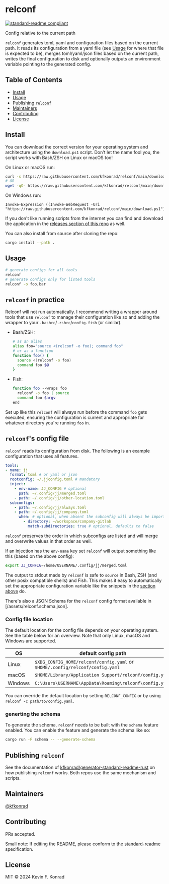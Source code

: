 # relconf

[![standard-readme compliant](https://img.shields.io/badge/standard--readme-OK-green.svg?style=flat-square)](https://github.com/RichardLitt/standard-readme)

Config relative to the current path

`relconf` generates toml, yaml and configuration files based on the current path. It reads its configuration from a yaml
file (see [Usage](#usage) for where that file is expected to be), merges toml/yaml/json files based on the current path,
writes the final configuration to disk and optionally outputs an environment variable pointing to the generated config.

## Table of Contents

- [Install](#install)
- [Usage](#usage)
- [Publishing `relconf`](#publishing-relconf)
- [Maintainers](#maintainers)
- [Contributing](#contributing)
- [License](#license)

## Install

You can download the correct version for your operating system and architecture using the `download.ps1` script. Don't
let the name fool you, the script works with Bash/ZSH on Linux or macOS too!

On Linux or macOS run:

```sh
curl -s https://raw.githubusercontent.com/kfkonrad/relconf/main/download.ps1 | bash
# OR
wget -qO- https://raw.githubusercontent.com/kfkonrad/relconf/main/download.ps1 | bash
```

On Windows run:

```pwsh
Invoke-Expression ((Invoke-WebRequest -Uri "https://raw.githubusercontent.com/kfkonrad/relconf/main/download.ps1").Content)
```

If you don't like running scripts from the internet you can find and download the application in the
[releases section of this repo](https://github.com/kfkonrad/relconf/releases) as well.

You can also install from source after cloning the repo:

```sh
cargo install --path .
```

## Usage

```sh
# generate configs for all tools
relconf
# generate configs only for listed tools
relconf -o foo,bar
```

## `relconf` in practice

Relconf will not run automatically. I recommend writing a wrapper around tools that use `relconf` to manage their
configuration like so and adding the wrapper to your `.bashrc`/`.zshrc`/`config.fish` (or similar).

- Bash/ZSH:

  ```sh
  # as an alias
  alias foo="source <(relconf -o foo); command foo"
  # or as a function
  function foo() {
    source <(relconf -o foo)
    command foo $@
  }
  ```

- Fish:

  ```sh
  function foo --wraps foo
    relconf -o foo | source
    command foo $argv
  end
  ```

Set up like this `relconf` will always run before the command `foo` gets executed, ensuring the configuration is
current and appropriate for whatever directory you're running `foo` in.

## `relconf`'s config file

`relconf` reads its configuration from disk. The following is an example configuration that uses all features.

```yaml
tools:
- name: jj
  format: toml # or yaml or json
  rootconfig: ~/.jjconfig.toml # mandatory
  inject:
    - env-name: JJ_CONFIG # optional
      path: ~/.config/jj/merged.toml
    - path: ~/.config/jj/other-location.toml
  subconfigs:
    - path: ~/.config/jj/always.toml
    - path: ~/.config/jj/company.toml
      when: # optional, when absent the subconfig will always be imported
        - directory: ~/workspace/company-gitlab
          match-subdirectories: true # optional, defaults to false
```

`relconf` preserves the order in which subconfigs are listed and will merge and overwrite values in that order as well.

If an injection has the `env-name` key set `relconf` will output something like this (based on the above config):

```sh
export JJ_CONFIG=/home/USERNAME/.config/jj/merged.toml
```

The output to stdout made by `relconf` is safe to `source` in Bash, ZSH (and other posix compatible shells) and Fish.
This makes it easy to automatically set the appropriate configuration variable like the snippets in the
[section above](#relconf-in-practice) do.

There's also a JSON Schema for the `relconf` config format available in [/assets/relconf.schema.json].

### Config file location

The default location for the config file depends on your operating system.
See the table below for an overview. Note that only Linux, macOS and Windows are supported.

| OS      | default config path                                                           |
|---------|-------------------------------------------------------------------------------|
| Linux   | `$XDG_CONFIG_HOME/relconf/config.yaml` or `$HOME/.config/relconf/config.yaml` |
| macOS   | `$HOME/Library/Application Support/relconf/config.yaml`                       |
| Windows | `C:\Users\USERNAME\AppData\Roaming\relconf\config.yaml`                       |

You can override the default location by setting `RELCONF_CONFIG` or by using `relconf -c path/to/config.yaml`.

### generting the schema

To generate the schema, `relconf` needs to be built with the `schema` feature enabled. You can enable the feature and
generate the schema like so:

```sh
cargo run -F schema -- --generate-schema
```

## Publishing `relconf`

See the documentation of
[kfkonrad/generator-standard-readme-rust](https://github.com/kfkonrad/generator-standard-readme-rust?tab=readme-ov-file#publishing-standard-readme)
on how publishing `relconf` works. Both repos use the same mechanism and scripts.

## Maintainers

[@kfkonrad](https://github.com/kfkonrad)

## Contributing

PRs accepted.

Small note: If editing the README, please conform to the
[standard-readme](https://github.com/RichardLitt/standard-readme) specification.

## License

MIT © 2024 Kevin F. Konrad
